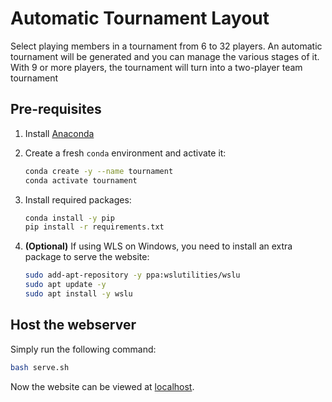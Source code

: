 # Automatic Tournament Layout

Select playing members in a tournament from 6 to 32 players. An automatic tournament will be generated and you can manage the various stages of it. With 9 or more players, the tournament will turn into a two-player team tournament

## Pre-requisites

1. Install [Anaconda](https://www.anaconda.com/docs/getting-started/anaconda/install)

1. Create a fresh `conda` environment and activate it:

    ```bash
    conda create -y --name tournament
    conda activate tournament
    ```
1. Install required packages:

    ```bash
    conda install -y pip
    pip install -r requirements.txt
    ```

1. **(Optional)** If using WLS on Windows, you need to install an extra package to serve the website:

    ```bash
    sudo add-apt-repository -y ppa:wslutilities/wslu
    sudo apt update -y
    sudo apt install -y wslu
    ```

## Host the webserver

Simply run the following command:

```bash
bash serve.sh
```

Now the website can be viewed at [localhost](http://127.0.0.1:1337).